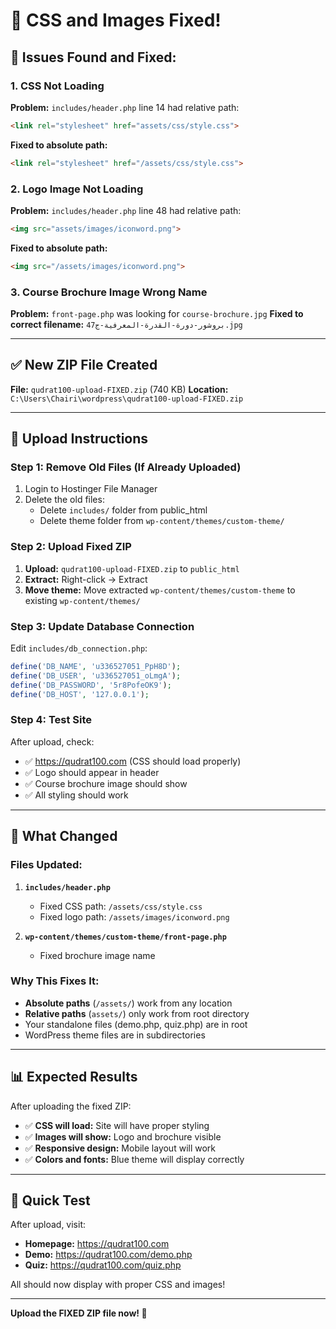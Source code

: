# 🔧 CSS and Images Fixed!

## 🐛 Issues Found and Fixed:

### 1. CSS Not Loading
**Problem:** `includes/header.php` line 14 had relative path:
```html
<link rel="stylesheet" href="assets/css/style.css">
```

**Fixed to absolute path:**
```html
<link rel="stylesheet" href="/assets/css/style.css">
```

### 2. Logo Image Not Loading
**Problem:** `includes/header.php` line 48 had relative path:
```html
<img src="assets/images/iconword.png">
```

**Fixed to absolute path:**
```html
<img src="/assets/images/iconword.png">
```

### 3. Course Brochure Image Wrong Name
**Problem:** `front-page.php` was looking for `course-brochure.jpg`
**Fixed to correct filename:** `بروشور-دورة-القدرة-المعرفية-ج47.jpg`

---

## ✅ New ZIP File Created

**File:** `qudrat100-upload-FIXED.zip` (740 KB)
**Location:** `C:\Users\Chairi\wordpress\qudrat100-upload-FIXED.zip`

---

## 🚀 Upload Instructions

### Step 1: Remove Old Files (If Already Uploaded)
1. Login to Hostinger File Manager
2. Delete the old files:
   - Delete `includes/` folder from public_html
   - Delete theme folder from `wp-content/themes/custom-theme/`

### Step 2: Upload Fixed ZIP
1. **Upload:** `qudrat100-upload-FIXED.zip` to `public_html`
2. **Extract:** Right-click → Extract
3. **Move theme:** Move extracted `wp-content/themes/custom-theme` to existing `wp-content/themes/`

### Step 3: Update Database Connection
Edit `includes/db_connection.php`:
```php
define('DB_NAME', 'u336527051_PpH8D');
define('DB_USER', 'u336527051_oLmgA');
define('DB_PASSWORD', '5r8PofeOK9');
define('DB_HOST', '127.0.0.1');
```

### Step 4: Test Site
After upload, check:
- ✅ https://qudrat100.com (CSS should load properly)
- ✅ Logo should appear in header
- ✅ Course brochure image should show
- ✅ All styling should work

---

## 🔄 What Changed

### Files Updated:
1. **`includes/header.php`**
   - Fixed CSS path: `/assets/css/style.css`
   - Fixed logo path: `/assets/images/iconword.png`

2. **`wp-content/themes/custom-theme/front-page.php`**
   - Fixed brochure image name

### Why This Fixes It:
- **Absolute paths** (`/assets/`) work from any location
- **Relative paths** (`assets/`) only work from root directory
- Your standalone files (demo.php, quiz.php) are in root
- WordPress theme files are in subdirectories

---

## 📊 Expected Results

After uploading the fixed ZIP:
- ✅ **CSS will load:** Site will have proper styling
- ✅ **Images will show:** Logo and brochure visible
- ✅ **Responsive design:** Mobile layout will work
- ✅ **Colors and fonts:** Blue theme will display correctly

---

## 🎯 Quick Test

After upload, visit:
- **Homepage:** https://qudrat100.com
- **Demo:** https://qudrat100.com/demo.php
- **Quiz:** https://qudrat100.com/quiz.php

All should now display with proper CSS and images!

---

**Upload the FIXED ZIP file now! 🚀**